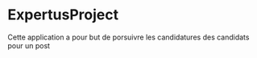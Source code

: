 # ExpertusProject

Cette application a pour but de porsuivre les candidatures des candidats pour un post
